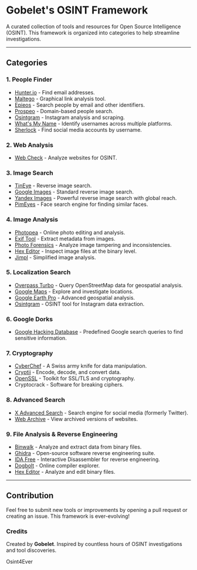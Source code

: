 # Gobelet's OSINT Framework

A curated collection of tools and resources for Open Source Intelligence (OSINT). This framework is organized into categories to help streamline investigations.

---

## Categories

### 1. People Finder
- [Hunter.io](https://hunter.io/find) - Find email addresses.
- [Maltego](https://www.maltego.com/) - Graphical link analysis tool.
- [Epieos](https://epieos.com/) - Search people by email and other identifiers.
- [Prospeo](https://prospeo.io/domain-search) - Domain-based people search.
- [Osintgram](https://github.com/Datalux/Osintgram) - Instagram analysis and scraping.
- [What's My Name](https://whatsmyname.app/) - Identify usernames across multiple platforms.
- [Sherlock](https://github.com/sherlock-project/sherlock) - Find social media accounts by username.



### 2. Web Analysis
- [Web Check](https://web-check.xyz/) - Analyze websites for OSINT.



### 3. Image Search
- [TinEye](https://tineye.com/) - Reverse image search.
- [Google Images](https://images.google.com/?hl=fr) - Standard reverse image search.
- [Yandex Images](https://yandex.com/images/) - Powerful reverse image search with global reach.
- [PimEyes](https://pimeyes.com/en) - Face search engine for finding similar faces.



### 4. Image Analysis
- [Photopea](https://www.photopea.com/) - Online photo editing and analysis.
- [Exif Tool](https://exiftool.org/) - Extract metadata from images.
- [Photo Forensics](https://29a.ch/photo-forensics/#forensic-magnifier) - Analyze image tampering and inconsistencies.
- [Hex Editor](https://hexed.it/) - Inspect image files at the binary level.
- [Jimpl](https://jimpl.com/) - Simplified image analysis.



### 5. Localization Search
- [Overpass Turbo](https://overpass-turbo.eu/index.html) - Query OpenStreetMap data for geospatial analysis.
- [Google Maps](https://www.google.com/maps) - Explore and investigate locations.
- [Google Earth Pro](https://www.google.com/earth/) - Advanced geospatial analysis.
- [Osintgram](https://github.com/Datalux/Osintgram) - OSINT tool for Instagram data extraction.



### 6. Google Dorks
- [Google Hacking Database](https://www.exploit-db.com/google-hacking-database) - Predefined Google search queries to find sensitive information.



### 7. Cryptography
- [CyberChef](https://gchq.github.io/CyberChef/) - A Swiss army knife for data manipulation.
- [Cryptii](https://cryptii.com/) - Encode, decode, and convert data.
- [OpenSSL](https://www.openssl.org/) - Toolkit for SSL/TLS and cryptography.
- Cryptocrack - Software for breaking ciphers.



### 8. Advanced Search
- [X Advanced Search](https://x.com/search-advanced) - Search engine for social media (formerly Twitter).
- [Web Archive](https://web.archive.org/) - View archived versions of websites.



### 9. File Analysis & Reverse Engineering
- [Binwalk](https://github.com/ReFirmLabs/binwalk) - Analyze and extract data from binary files.
- [Ghidra](https://ghidra-sre.org/) - Open-source software reverse engineering suite.
- [IDA Free](https://hex-rays.com/ida-free/) - Interactive Disassembler for reverse engineering.
- [Dogbolt](https://dogbolt.org/) - Online compiler explorer.
- [Hex Editor](https://hexed.it/) - Analyze and edit binary files.

---

## Contribution
Feel free to submit new tools or improvements by opening a pull request or creating an issue. This framework is ever-evolving!



### Credits
Created by **Gobelet**. Inspired by countless hours of OSINT investigations and tool discoveries.


Osint4Ever
